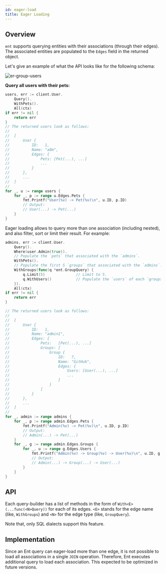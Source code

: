 ```yaml
---
id: eager-load
title: Eager Loading
---
```


## Overview

`ent` supports querying entities with their associations (through their edges). The associated entities
are populated to the `Edges` field in the returned object.

Let's give an example of what the API looks like for the following schema:

![er-group-users](https://entgo.io/images/assets/er_user_pets_groups.png)



**Query all users with their pets:**
```go
users, err := client.User.
	Query().
	WithPets().
	All(ctx)
if err != nil {
	return err
}
// The returned users look as follows:
//
//	[
//		User {
//			ID:   1,
//			Name: "a8m",
//			Edges: {
//				Pets: [Pet(...), ...]
//				...
//			}
//		},
//		...
//	]
//
for _, u := range users {
	for _, p := range u.Edges.Pets {
		fmt.Printf("User(%v) -> Pet(%v)\n", u.ID, p.ID)
		// Output:
		// User(...) -> Pet(...)
	}
} 
```

Eager loading allows to query more than one association (including nested), and also
filter, sort or limit their result. For example:

```go
admins, err := client.User.
	Query().
	Where(user.Admin(true)).
	// Populate the `pets` that associated with the `admins`.
	WithPets().
	// Populate the first 5 `groups` that associated with the `admins`.
	WithGroups(func(q *ent.GroupQuery) {
		q.Limit(5) 				// Limit to 5.
		q.WithUsers()           // Populate the `users` of each `groups`.
	}).
	All(ctx)
if err != nil {
	return err
}

// The returned users look as follows:
//
//	[
//		User {
//			ID:   1,
//			Name: "admin1",
//			Edges: {
//				Pets:   [Pet(...), ...]
//				Groups: [
//					Group {
//						ID:   7,
//						Name: "GitHub",
//						Edges: {
//							Users: [User(...), ...]
//							...
//						}
//					}
//				]
//			}
//		},
//		...
//	]
//
for _, admin := range admins {
	for _, p := range admin.Edges.Pets {
		fmt.Printf("Admin(%v) -> Pet(%v)\n", u.ID, p.ID)
		// Output:
		// Admin(...) -> Pet(...)
	}
	for _, g := range admin.Edges.Groups {
		for _, u := range g.Edges.Users {
			fmt.Printf("Admin(%v) -> Group(%v) -> User(%v)\n", u.ID, g.ID, u.ID)
			// Output:
			// Admin(...) -> Group(...) -> User(...)
		}
	}
} 
```

## API

Each query-builder has a list of methods in the form of `With<E>(...func(<N>Query))` for each of its edges.
`<E>` stands for the edge name (like, `WithGroups`) and `<N>` for the edge type (like, `GroupQuery`).
 
Note that, only SQL dialects support this feature.

## Implementation

Since an Ent query can eager-load more than one edge, it is not possible to load all associations in a single
`JOIN` operation. Therefore, Ent executes additional query to load each association. This expected to be optimized
in future versions.
